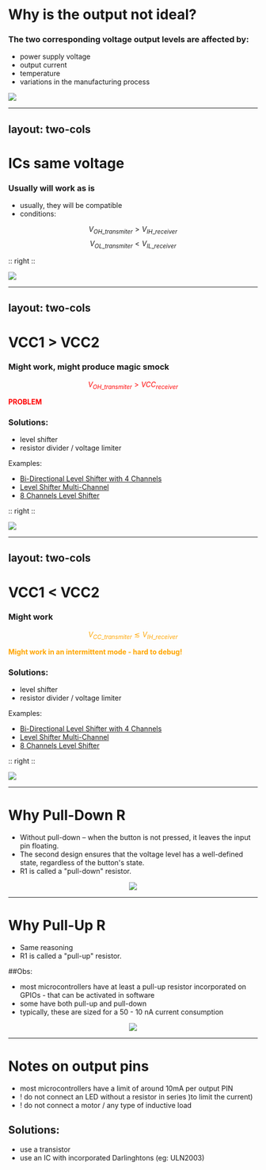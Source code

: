 # Why is the output not ideal?

<div grid="~ cols-2 gap-2" m="t-2">

<div>

### The two corresponding voltage output levels are affected by:
- power supply voltage
- output current 
- temperature 
- variations in the manufacturing process 
</div>

<div>
<img src="./d_output.svg" class="rounded">
</div>

</div>

---
layout: two-cols
---

# ICs same voltage


### Usually will work as is

- usually, they will be compatible
- conditions:

$$ V_{OH\_transmiter} > V_{IH\_receiver} $$
$$ V_{OL\_transmiter} < V_{IL\_receiver} $$

:: right ::

 <img src="./ICs_same_voltage.svg" class="rounded h 80">

---
layout: two-cols
---

# VCC1 > VCC2


### Might work, might produce magic smock
<div style="color: red;">

$$ V_{OH\_transmiter} > VCC_{receiver} $$

**PROBLEM**

</div>

### Solutions:
- level shifter
- resistor divider / voltage limiter 

Examples:

- [Bi-Directional Level Shifter with 4 Channels](https://www.optimusdigital.ro/ro/interfata-convertoare-de-niveluri/181-translator-de-nivel-bidirectional-cu-4-canale.html)
- [Level Shifter Multi-Channel](https://www.tme.eu/en/details/tp240610/development-kits-accessories/total-phase/level-shifter/)
- [8 Channels Level Shifter](https://www.adafruit.com/product/395)

:: right ::

 <img src="./vcc1_larger_vcc2.svg" class="rounded h 80">
 

---
layout: two-cols
---

# VCC1 < VCC2


### Might work

<div style="color: orange;">

$$ V_{CC\_transmiter} \lesssim V_{IH\_receiver} $$ 

**Might work in an intermittent mode - hard to debug!**

</div>

### Solutions:
- level shifter
- resistor divider / voltage limiter 

Examples:

- [Bi-Directional Level Shifter with 4 Channels](https://www.optimusdigital.ro/ro/interfata-convertoare-de-niveluri/181-translator-de-nivel-bidirectional-cu-4-canale.html)
- [Level Shifter Multi-Channel](https://www.tme.eu/en/details/tp240610/development-kits-accessories/total-phase/level-shifter/)
- [8 Channels Level Shifter](https://www.adafruit.com/product/395)

:: right ::

 <img src="./VCC1_smaller_VCC2.svg" class="rounded h 80">


---

# Why Pull-Down R

<div grid="~ cols-2 gap-2" m="t-2">

<div>

- Without pull-down – when the button is not pressed, it leaves the input pin floating.
- The second design ensures that the voltage level has a well-defined state, regardless of the button's state.
- R1 is called a "pull-down" resistor.

</div>

<div align="center">
 <img src="./pull_down.png" class="rounded" h="100">
</div>

 </div>

---

# Why Pull-Up R

<div grid="~ cols-2 gap-2" m="t-2">

<div>

- Same reasoning
- R1 is called a "pull-up" resistor.

##Obs:
- most microcontrollers have at least a pull-up resistor incorporated on GPIOs - that can be activated in software
- some have both pull-up and pull-down
- typically, these are sized for a 50 - 10 nA current consumption

</div>

<div align="center">
<img src="./pull_up.png" class="rounded" h="50">
</div>

</div>

---

# Notes on output pins

- most microcontrollers have a limit of around 10mA per output PIN
- ! do not connect an LED without a resistor in series )to limit the current) 
- ! do not connect a motor / any type of inductive load

## Solutions:
- use a transistor
- use an IC with incorporated Darlinghtons (eg: ULN2003)
